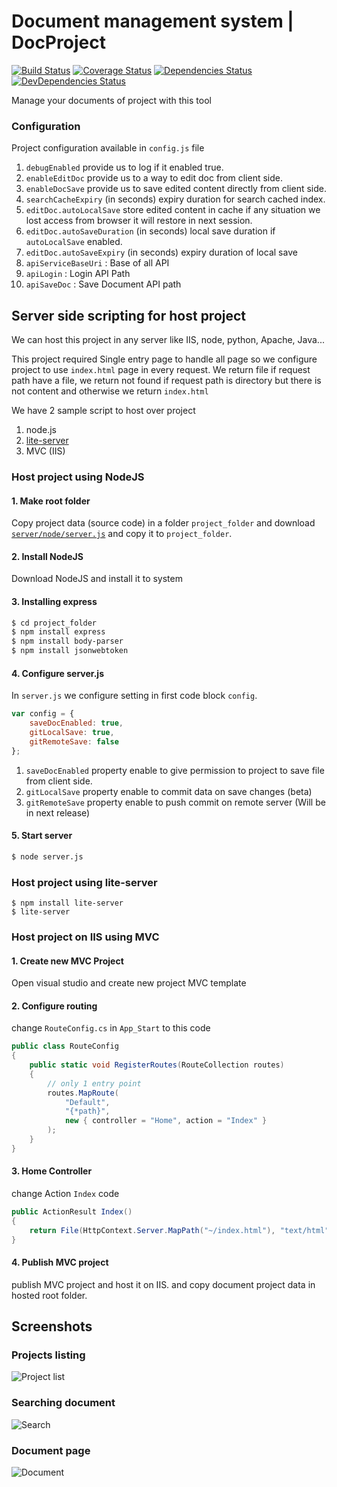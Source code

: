 # Document management system | DocProject

[![Build Status](https://api.travis-ci.org/kishanmundha/DocProject.svg?branch=master)](https://travis-ci.org/kishanmundha/DocProject) [![Coverage Status](https://codecov.io/gh/kishanmundha/DocProject/branch/master/graph/badge.svg)](https://codecov.io/gh/kishanmundha/DocProject) [![Dependencies Status](https://david-dm.org/kishanmundha/DocProject/status.svg)](https://david-dm.org/kishanmundha/DocProject) [![DevDependencies Status](https://david-dm.org/kishanmundha/DocProject/dev-status.svg)](https://david-dm.org/kishanmundha/DocProject?type=dev) 

Manage your documents of project with this tool


### Configuration

Project configuration available in `config.js` file

1. `debugEnabled` provide us to log if it enabled true.
2. `enableEditDoc` provide us to a way to edit doc from client side.
3. `enableDocSave` provide us to save edited content directly from client side.
4. `searchCacheExpiry` (in seconds) expiry duration for search cached index.
5. `editDoc.autoLocalSave` store edited content in cache if any situation we lost access from browser it will restore in next session.
6. `editDoc.autoSaveDuration` (in seconds) local save duration if `autoLocalSave` enabled.
7. `editDoc.autoSaveExpiry` (in seconds) expiry duration of local save
8. `apiServiceBaseUri` : Base of all API
9. `apiLogin` : Login API Path
10. `apiSaveDoc` : Save Document API path


## Server side scripting for host project

We can host this project in any server like IIS, node, python, Apache, Java...

This project required Single entry page to handle all page so we configure project to
use `index.html` page in every request. We return file if request path have a file,
we return not found if request path is directory but there is not content and otherwise we return `index.html`

We have 2 sample script to host over project

1. node.js
2. [lite-server](https://github.com/johnpapa/lite-server)
3. MVC (IIS)

### Host project using NodeJS

#### 1. Make root folder

Copy project data (source code) in a folder `project_folder` and download [`server/node/server.js`](https://raw.githubusercontent.com/kishanmundha/DocProject/master/server/node/server.js) and copy it to `project_folder`.

#### 2. Install NodeJS

Download NodeJS and install it to system

#### 3. Installing express

``` sh
$ cd project_folder
$ npm install express
$ npm install body-parser
$ npm install jsonwebtoken

```

#### 4. Configure server.js

In `server.js` we configure setting in first code block `config`.

``` javascript
var config = {
    saveDocEnabled: true,
    gitLocalSave: true,
    gitRemoteSave: false
};
```

1. `saveDocEnabled` property enable to give permission to project to save file from client side.
2. `gitLocalSave` property enable to commit data on save changes (<span class="highlight">beta</span>)
3. `gitRemoteSave` property enable to push commit on remote server (Will be in next release)

#### 5. Start server

``` sh
$ node server.js
```
### Host project using lite-server

```
$ npm install lite-server
$ lite-server
```

### Host project on IIS using MVC

#### 1. Create new MVC Project

Open visual studio and create new project MVC template

#### 2. Configure routing

change `RouteConfig.cs` in `App_Start` to this code

``` csharp
public class RouteConfig
{
	public static void RegisterRoutes(RouteCollection routes)
	{
		// only 1 entry point
		routes.MapRoute(
		    "Default",
		    "{*path}",
		    new { controller = "Home", action = "Index" }
		);
	}
}
```

#### 3. Home Controller

change Action `Index` code

``` csharp
public ActionResult Index()
{
	return File(HttpContext.Server.MapPath("~/index.html"), "text/html");
}
```

#### 4. Publish MVC project

publish MVC project and host it on IIS. and copy document project data in hosted root folder.


## Screenshots

### Projects listing

![Project list](https://raw.githubusercontent.com/kishanmundha/DocProject/master/private/screenshots/01_ProjectList.PNG)

### Searching document

![Search](https://raw.githubusercontent.com/kishanmundha/DocProject/master/private/screenshots/02_Search.PNG)

### Document page

![Document](https://raw.githubusercontent.com/kishanmundha/DocProject/master/private/screenshots/03_Document.PNG)
